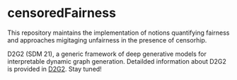 # censoredFairness

This repository maintains the implementation of notions quantifying fairness and approaches migitaging unfairness in the presence of censorhip.    


D2G2 (SDM 21), a generic framework of deep generative models for interpretable dynamic graph generation. Detailded information about D2G2 is provided in [D2G2](https://github.com/vanbanTruong/vanbanTruong.github.io/blob/master/assets/SDM21.pdf). Stay tuned!  

<!--## Instructions
1. Clone this repository.
2. Download the datasets as described in the Experiment/Data folder of this repository to the root folder of the project.
3. Run the code with Weka > 3.9.  
      *In Experiment folder: InstanceStreamClassifier.java and WindowStreamClassifier.java evaluate the landmark window model       and sliding window model, respectively.  
      *The FAHT folder contains the source code of the proposed FAHT.-->
  
<!--## Citation
@inproceedings{zhang2019faht,  
     title={FAHT: an adaptive fairness-aware decision tree classifier},  
     author={Zhang, Wenbin and Ntoutsi, Eirini},  
     booktitle={Proceedings of the 28th International Joint Conference on Artificial Intelligence},  
     pages={1480--1486},  
     year={2019},  
     organization={AAAI Press}  
}-->
